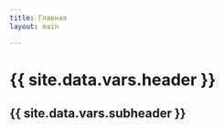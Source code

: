 ```yaml
---
title: Главная
layout: main

---
```


# {{ site.data.vars.header }}

## {{ site.data.vars.subheader }}
